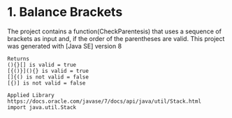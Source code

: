 # 1. Balance Brackets


The project contains a function(CheckParentesis) that uses a sequence of brackets as input and, if the order of the parentheses are valid.
This project was generated with [Java SE] version 8

```
Returns
(){}[] is valid = true
[{()}](){} is valid = true
[]{() is not valid = false
[{)] is not valid = false

Applied Library
https://docs.oracle.com/javase/7/docs/api/java/util/Stack.html
import java.util.Stack
```




